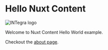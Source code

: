 # Hello Nuxt Content

![INTegra logo]('./img/logo.png')

Welcome to Nuxt Content Hello World example.

Checkout the [about page](/about).
